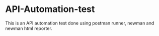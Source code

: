 # API-Automation-test
This is an API automation test done using postman runner, newman and newman html reporter.
